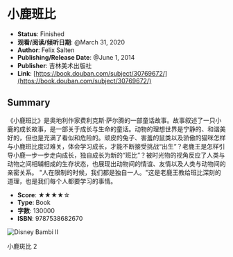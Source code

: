 # 小鹿班比

- **Status**: Finished
- **观看/阅读/倾听日期**: @March 31, 2020
- **Author**: Felix Salten
- **Publishing/Release Date**: @June 1, 2014
- **Publisher**: 吉林美术出版社
- **Link**: [https://book.douban.com/subject/30769672/](https://book.douban.com/subject/30769672/)

## Summary
《小鹿班比》是奥地利作家费利克斯·萨尔腾的一部童话故事。故事叙述了一只小鹿的成长故事，是一部关于成长与生命的童话。动物的理想世界是宁静的、和谐美好的，但也是充满了看似和危险的。顽皮的兔子、害羞的鼠类以及骄傲的猫咪怎样与小鹿班比度过难关，体会学习成长，才能不断接受挑战“出生”？老鹿王是怎样引导小鹿一步一步走向成长，独自成长为新的“班比”？被时光物的视角反应了人类与动物之间相辅相成的生存状态，也展现出动物间的情谊、友情以及人类与动物间的亲密关系。 "人在限制的时候，我们都是独自一人。"这是老鹿王教给班比深刻的道理，也是我们每个人都要学习的事情。

- **Score**: ★★★★☆
- **Type**: Book
- **字数**: 130000
- **ISBN**: 9787538682670

![Disney Bambi II](https://example.com/path/to/your/image)

小鹿斑比
2